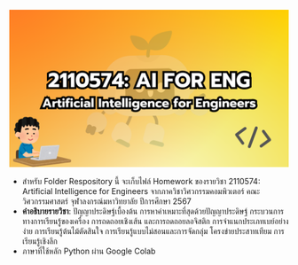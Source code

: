 ![Picture](https://github.com/SKY-TKP/AI-ENG/blob/58a45f710a17b9bfe3768e1fe13595b91306c253/picture/AI_ENG_BG.png)
- สำหรับ Folder Respository นี้ จะเก็บไฟล์ Homework ของรายวิชา 2110574: Artificial Intelligence for Engineers จากภาควิชาวิศวกรรมคอมพิวเตอร์ คณะวิศวกรรมศาสตร์ จุฬาลงกรณ์มหาวิทยาลัย ปีการศึกษา 2567
- **คำอธิบายรายวิชา**:
  ปัญญาประดิษฐ์เบื้องต้น การหาค่าเหมาะที่สุดด้วยปัญญาประดิษฐ์ กระบวนการทางการเรียนรู้ของเครื่อง การถดถอยเชิงเส้น และการถดถอยลอจิสติก การจําแนกประเภทเบย์อย่างง่าย การเรียนรู้ต้นไม้ตัดสินใจ การเรียนรู้แบบไม่สอนและการจัดกลุ่ม โครงข่ายประสาทเทียม การเรียนรู้เชิงลึก
- ภาษาที่ใช้หลัก Python ผ่าน Google Colab
